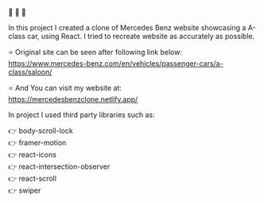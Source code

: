 :red_car: :red_car: :red_car:

In this project I created a clone of Mercedes Benz website showcasing a A-class car, using React.
I tried to recreate website as accurately as possible.

:star: Original site can be seen after following link below: <br/>
https://www.mercedes-benz.com/en/vehicles/passenger-cars/a-class/saloon/

:star: And You can visit my website at: <br/>
https://mercedesbenzclone.netlify.app/

In project I used third party libraries such as:

:point_right: body-scroll-lock <br/>
:point_right: framer-motion <br/>
:point_right: react-icons <br/>
:point_right: react-intersection-observer <br/>
:point_right: react-scroll <br/>
:point_right: swiper <br/>